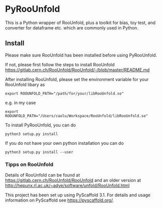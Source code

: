 # PyRooUnfold
This is a Python wrapper of RooUnfold, plus a toolkit for bias, toy test, and converter for dataframe etc. which are commonly used in Python. 



## Install

Please make sure RooUnfold has been installed before using PyRooUnfold.

If not, please first follow the steps to install RooUnfold https://gitlab.cern.ch/RooUnfold/RooUnfold/-/blob/master/README.md

After installing RooUnfold, please set the environment variable for your RooUnfold libary as

```
export ROOUNFOLD_PATH="/path/for/your/libRooUnfold.so"
```

e.g. in my case

```
export ROOUNFOLD_PATH="/Users/caolu/Workspace/RooUnfold/libRooUnfold.so"
```

To install PyRooUnfold, you can do

```
python3 setup.py install
```

If you do not have your own python installation you can do

```
python3 setup.py install --user
```


### Tipps on RooUnfold

Details of RooUnfold can be found at
https://gitlab.cern.ch/RooUnfold/RooUnfold and an older version at http://hepunx.rl.ac.uk/~adye/software/unfold/RooUnfold.html


This project has been set up using PyScaffold 3.1. For details and usage
information on PyScaffold see https://pyscaffold.org/.
